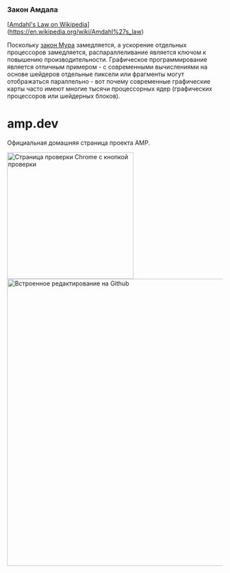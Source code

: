 ### Закон Амдала



[[Amdahl's Law on Wikipedia](https://en.wikipedia.org/wiki/Amdahl%27s_law)](https://en.wikipedia.org/wiki/Amdahl%27s_law)

Поскольку [закон Мура](#moores-law) замедляется, а ускорение отдельных процессоров замедляется, распараллеливание является ключом к повышению производительности. Графическое программирование является отличным примером - с современными вычислениями на основе шейдеров отдельные пиксели или фрагменты могут отображаться параллельно - вот почему современные графические карты часто имеют многие тысячи процессорных ядер (графических процессоров или шейдерных блоков).

# amp.dev

Официальная домашняя страница проекта AMP.

<img width="295" alt="Страница проверки Chrome с кнопкой проверки" src="https://user-images.githubusercontent.com/1066253/61085691-bf125a00-a3e5-11e9-9151-58bd8a50d404.png">

<img width="669" alt="Встроенное редактирование на Github" src="https://user-images.githubusercontent.com/380472/59018008-2d8f5580-8845-11e9-8160-e2890e2c7944.png">
